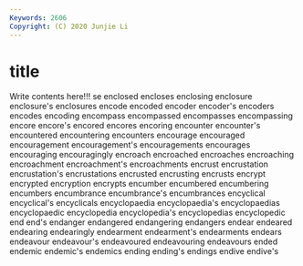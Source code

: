```yaml
---
Keywords: 2606
Copyright: (C) 2020 Junjie Li
---
```


# title

Write contents here!!!
se 
enclosed 
encloses 
enclosing 
enclosure 
enclosure's 
enclosures 
encode 
encoded 
encoder
encoder's 
encoders 
encodes 
encoding 
encompass 
encompassed 
encompasses 
encompassing 
encore 
encore's
encored 
encores 
encoring 
encounter 
encounter's 
encountered 
encountering 
encounters 
encourage 
encouraged
encouragement 
encouragement's 
encouragements 
encourages 
encouraging 
encouragingly 
encroach 
encroached 
encroaches 
encroaching
encroachment 
encroachment's 
encroachments 
encrust 
encrustation 
encrustation's 
encrustations 
encrusted 
encrusting 
encrusts
encrypt 
encrypted 
encryption 
encrypts 
encumber 
encumbered 
encumbering 
encumbers 
encumbrance 
encumbrance's
encumbrances 
encyclical 
encyclical's 
encyclicals 
encyclopaedia 
encyclopaedia's 
encyclopaedias 
encyclopaedic 
encyclopedia 
encyclopedia's
encyclopedias 
encyclopedic 
end 
end's 
endanger 
endangered 
endangering 
endangers 
endear 
endeared
endearing 
endearingly 
endearment 
endearment's 
endearments 
endears 
endeavour 
endeavour's 
endeavoured 
endeavouring
endeavours 
ended 
endemic 
endemic's 
endemics 
ending 
ending's 
endings 
endive 
endive's
